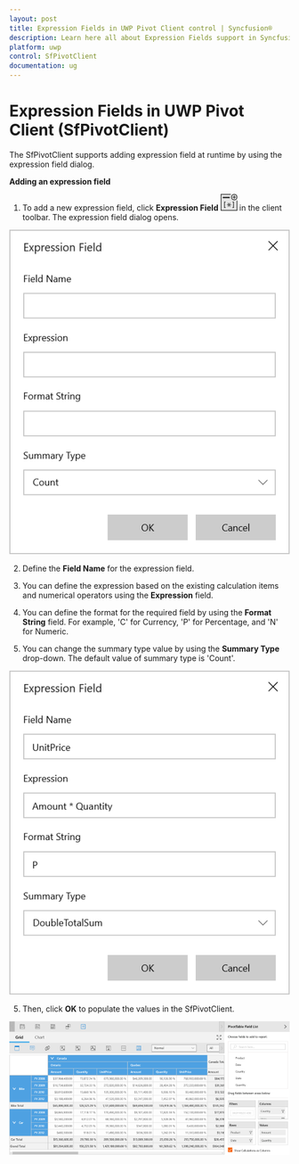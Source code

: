 ```yaml
---
layout: post
title: Expression Fields in UWP Pivot Client control | Syncfusion®
description: Learn here all about Expression Fields support in Syncfusion® UWP Pivot Client (SfPivotClient) control and more.
platform: uwp
control: SfPivotClient
documentation: ug
---
```


# Expression Fields in UWP Pivot Client (SfPivotClient)

The SfPivotClient supports adding expression field at runtime by using the expression field dialog.

**Adding an expression field**

1. To add a new expression field, click **Expression Field** ![Expression-field-icon](Expression-field_images/Expression-field-icon.png) in the client toolbar. The expression field dialog opens.

![Expression-field-image1](Expression-field_images/Expression-field-image1.png)

2. Define the **Field Name** for the expression field.

3. You can define the expression based on the existing calculation items and numerical operators using the **Expression** field.

4. You can define the format for the required field by using the **Format String** field. For example, 'C' for Currency, 'P' for Percentage, and 'N' for Numeric.

5. You can change the summary type value by using the **Summary Type** drop-down. The default value of summary type is 'Count'.

![Expression-field-image2](Expression-field_images/Expression-field-image2.png)

5. Then, click **OK** to populate the values in the SfPivotClient.

![Expression-field-image3](Expression-field_images/Expression-field-image3.png)
